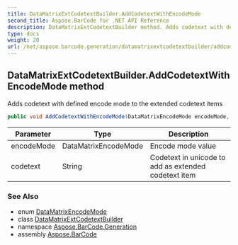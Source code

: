 ```yaml
---
title: DataMatrixExtCodetextBuilder.AddCodetextWithEncodeMode
second_title: Aspose.BarCode for .NET API Reference
description: DataMatrixExtCodetextBuilder method. Adds codetext with defined encode mode to the extended codetext items
type: docs
weight: 20
url: /net/aspose.barcode.generation/datamatrixextcodetextbuilder/addcodetextwithencodemode/
---
```

## DataMatrixExtCodetextBuilder.AddCodetextWithEncodeMode method

Adds codetext with defined encode mode to the extended codetext items

```csharp
public void AddCodetextWithEncodeMode(DataMatrixEncodeMode encodeMode, string codetext)
```

| Parameter | Type | Description |
| --- | --- | --- |
| encodeMode | DataMatrixEncodeMode | Encode mode value |
| codetext | String | Codetext in unicode to add as extended codetext item |

### See Also

* enum [DataMatrixEncodeMode](../../datamatrixencodemode/)
* class [DataMatrixExtCodetextBuilder](../)
* namespace [Aspose.BarCode.Generation](../../datamatrixextcodetextbuilder/)
* assembly [Aspose.BarCode](../../../)



